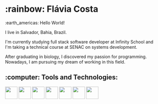 <h1>:rainbow: Flávia Costa</h1> 

<p>:earth_americas: Hello World!</p>
<p>I live in Salvador, Bahia, Brazil.</p>
<p>I'm currently studying full stack software developer at Infinity School and I'm taking a technical course at SENAC on systems development.</p>
<p>After graduating in biology, I discovered my passion for programming. Nowadays, I am pursuing my dream of working in this field.</p>

<h2>:computer: Tools and Technologies:</h2>

<img src="https://cdn.jsdelivr.net/gh/devicons/devicon/icons/css3/css3-original.svg" width="40" height="40"/> <img src="https://cdn.jsdelivr.net/gh/devicons/devicon/icons/html5/html5-original.svg" width="40" height="40"/>  <img src="https://cdn.jsdelivr.net/gh/devicons/devicon/icons/javascript/javascript-original.svg" width="40" height="40"/>        <img src="https://cdn.jsdelivr.net/gh/devicons/devicon/icons/mysql/mysql-original.svg" width="40" height="40"/>        <img src="https://cdn.jsdelivr.net/gh/devicons/devicon/icons/python/python-original.svg" width="40" height="40"/>        <img src="https://cdn.jsdelivr.net/gh/devicons/devicon/icons/pandas/pandas-original-wordmark.svg" width="40" height="40"/>        <img src="https://cdn.jsdelivr.net/gh/devicons/devicon/icons/vscode/vscode-original.svg" width="40" height="40"/>
          
          
          
          
          
    
